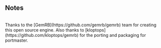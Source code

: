 ## Notes
<br/>
Thanks to the [GemRB](https://github.com/gemrb/gemrb) team for creating this open source engine.  Also thanks to [kloptops](https://github.com/kloptops/gemrb) for the porting and packaging for portmaster.
<br/>
